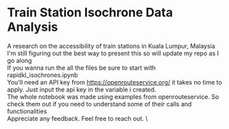 # Train Station Isochrone Data Analysis
A research on the accessibility of train stations in Kuala Lumpur, Malaysia\
I'm still figuring out the best way to present this so will update my repo as I go along\
If you wanna run the all the files be sure to start with rapidkl_isochrones.ipynb \
You'll need an API key from https://openrouteservice.org/ it takes no time to apply. Just input the api key in the variable i created. \
The whole notebook was made using examples from openrouteservice. So check them out if you need to understand some of their calls and functionalities \
Appreciate any feedback. Feel free to reach out. \
